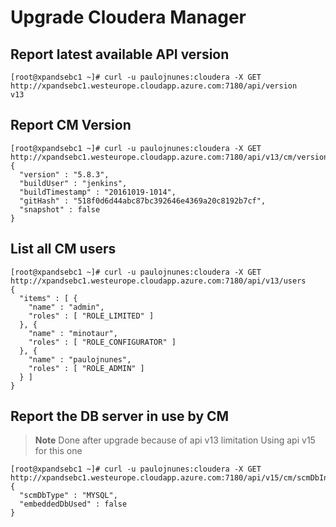 # Upgrade Cloudera Manager

## Report latest available API version
```
[root@xpandsebc1 ~]# curl -u paulojnunes:cloudera -X GET http://xpandsebc1.westeurope.cloudapp.azure.com:7180/api/version
v13
```

## Report CM Version
```
[root@xpandsebc1 ~]# curl -u paulojnunes:cloudera -X GET http://xpandsebc1.westeurope.cloudapp.azure.com:7180/api/v13/cm/version
{
  "version" : "5.8.3",
  "buildUser" : "jenkins",
  "buildTimestamp" : "20161019-1014",
  "gitHash" : "518f0d6d44abc87bc392646e4369a20c8192b7cf",
  "snapshot" : false
}
```

## List all CM users
```
[root@xpandsebc1 ~]# curl -u paulojnunes:cloudera -X GET http://xpandsebc1.westeurope.cloudapp.azure.com:7180/api/v13/users
{
  "items" : [ {
    "name" : "admin",
    "roles" : [ "ROLE_LIMITED" ]
  }, {
    "name" : "minotaur",
    "roles" : [ "ROLE_CONFIGURATOR" ]
  }, {
    "name" : "paulojnunes",
    "roles" : [ "ROLE_ADMIN" ]
  } ]
}
```

## Report the DB server in use by CM
>**Note**
>Done after upgrade because of api v13 limitation
>Using api v15 for this one
```
[root@xpandsebc1 ~]# curl -u paulojnunes:cloudera -X GET http://xpandsebc1.westeurope.cloudapp.azure.com:7180/api/v15/cm/scmDbInfo
{
  "scmDbType" : "MYSQL",
  "embeddedDbUsed" : false
}
```